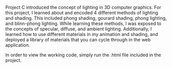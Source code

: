  Project C introduced the concept of lighting in 3D computer graphics. For this project, I learned about and encoded 4 different methods of lighting and shading. This included phong shading, gourard shading, phong lighting, and blinn-phong lighting. While learning these methods, I was exposed to the concepts of specular, diffuse, and ambient lighting. Additionally, I learned how to use different materials in my animation and shading, and deployed a library of materials that you can cycle through in the web application.
 
 In order to view the working code, simply run the .html file included in the project.
 
